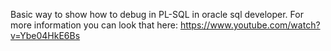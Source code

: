 Basic way to show how to debug in PL-SQL in oracle sql developer.
For more information you can look that here: https://www.youtube.com/watch?v=Ybe04HkE6Bs
